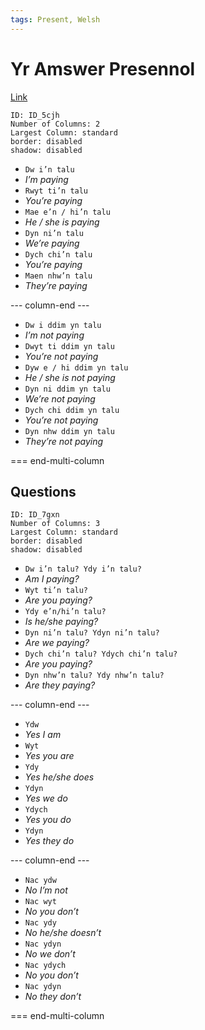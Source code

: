 ```yaml
---
tags: Present, Welsh
---
```

# Yr Amswer Presennol
[Link](http://www.dysgwyr.co.uk/Resources/Tenses#present)


```start-multi-column
ID: ID_5cjh
Number of Columns: 2
Largest Column: standard
border: disabled
shadow: disabled
```

-   `Dw i’n talu`
-   _I’m paying_
-   `Rwyt ti’n talu`
-   _You’re paying_
-   `Mae e’n / hi’n talu`
-   _He / she is paying_
-   `Dyn ni’n talu`
-   _We’re paying_
-   `Dych chi’n talu`
-   _You’re paying_
-   `Maen nhw’n talu`
-   _They’re paying_

--- column-end ---

-   `Dw i ddim yn talu`
-   _I’m not paying_
-   `Dwyt ti ddim yn talu`
-   _You’re not paying_
-   `Dyw e / hi ddim yn talu`
-   _He / she is not paying_
-   `Dyn ni ddim yn talu`
-   _We’re not paying_
-   `Dych chi ddim yn talu`
-   _You’re not paying_
-   `Dyn nhw ddim yn talu`
-   _They’re not paying_

=== end-multi-column

## Questions

```start-multi-column
ID: ID_7gxn
Number of Columns: 3
Largest Column: standard
border: disabled
shadow: disabled
```

-   `Dw i’n talu? Ydy i’n talu?`
-   _Am I paying?_
-   `Wyt ti’n talu?`
-   *Are you paying?*
-   `Ydy e’n/hi’n talu?`
-   _Is he/she paying?_
-   `Dyn ni’n talu? Ydyn ni’n talu?`
-   *Are we paying?*
-   `Dych chi’n talu? Ydych chi’n talu?`
-   *Are you paying?*
-   `Dyn nhw’n talu? Ydy nhw’n talu?`
-   _Are they paying?_

--- column-end ---

-   `Ydw`
-   _Yes I am_
-   `Wyt`
-   *Yes you are*
-   `Ydy`
-   *Yes he/she does*
-   `Ydyn`
-   _Yes we do_
-   `Ydych`
-   _Yes you do_
-   `Ydyn`
-   _Yes they do_

--- column-end ---

-   `Nac ydw`
-   _No I’m not_
-   `Nac wyt`
-   *No you don’t*
-   `Nac ydy`
-   _No he/she doesn’t_
-   `Nac ydyn`
-   _No we don’t_
-   `Nac ydych`
-   _No you don’t_
-   `Nac ydyn`
-   _No they don’t_

=== end-multi-column

